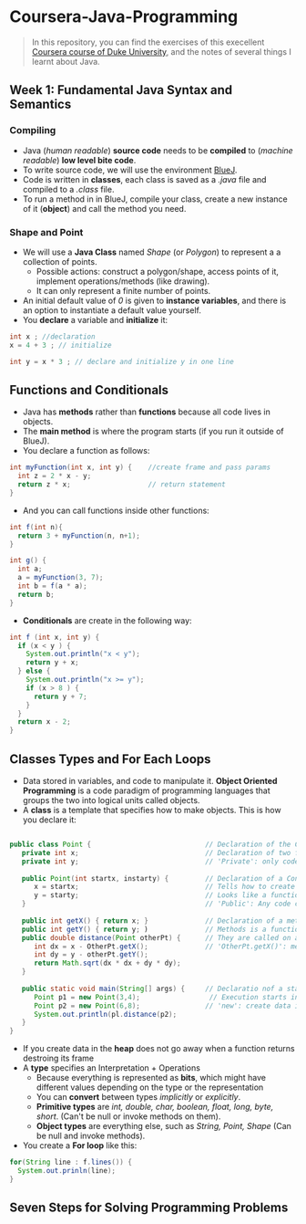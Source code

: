 # Coursera-Java-Programming
> In this repository, you can find the exercises of this execellent [Coursera course of Duke University](https://www.coursera.org/learn/java-programming), and the notes of several things I learnt about Java.

## Week 1: Fundamental Java Syntax and Semantics
### Compiling
* Java (_human readable_) **source code** needs to be **compiled** to (_machine readable_) **low level bite code**.
* To write source code, we will use the environment [BlueJ](https://www.bluej.org/).
* Code is written in **classes**, each class is saved as a _.java_ file and compiled to a _.class_ file.
* To run a method in in BlueJ, compile your class, create a new instance of it (**object**) and call the method you need.

### Shape and Point
* We will use a **Java Class** named _Shape_ (or _Polygon_) to represent a a collection of points.
    * Possible actions: construct a polygon/shape, access points of it, implement operations/methods (like drawing).
    * It can only represent a finite number of points.
* An initial default value of _0_ is given to **instance variables**, and there is an option to instantiate a default value yourself.
* You **declare** a variable and **initialize** it:
```Java
int x ; //declaration
x = 4 + 3 ; // initialize

int y = x * 3 ; // declare and initialize y in one line
```

## Functions and Conditionals
* Java has **methods** rather than **functions** because all code lives in objects.
* The **main method** is where the program starts (if you run it outside of BlueJ).
* You declare a function as follows:
```Java
int myFunction(int x, int y) {    //create frame and pass params
  int z = 2 * x - y;
  return z * x;                   // return statement
}
```
* And you can call functions inside other functions:
```Java
int f(int n){
  return 3 + myFunction(n, n+1);
}

int g() {
  int a;
  a = myFunction(3, 7);
  int b = f(a * a);
  return b;
}
```
* **Conditionals** are create in the following way:
```Java
int f (int x, int y) {
  if (x < y ) {
    System.out.println("x < y");
    return y + x;
  } else {
    System.out.println("x >= y");
    if (x > 8 ) {
      return y + 7;
    }
  }
  return x - 2;
}
```

## Classes Types and For Each Loops
* Data stored in variables, and  code to manipulate it. **Object Oriented Programming** is a code paradigm of programming languages that groups the two into logical units called objects.
* A **class** is a template that specifies how to make objects. This is how you declare it:
```Java

public class Point {                            // Declaration of the Class named Point
   private int x;                               // Declaration of two fields: x and y
   private int y;                               // 'Private': only code inside of this class can directly manipulate these fields
   
   public Point(int startx, instarty) {         // Declaration of a Constructor: 
      x = startx;                               // Tells how to create objects of this class
      y = starty;                               // Looks like a function with the samen name as the class, without return type
   }                                            // 'Public': Any code can access it
   
   public int getX() { return x; }              // Declaration of a method
   public int getY() { return y; )              // Methods is a function in class
   public double distance(Point otherPt) {      // They are called on a particular object and implicitly act on that object
      int dx = x - OtherPt.getX();              // 'OtherPt.getX()': method call
      int dy = y - otherPt.getY();
      return Math.sqrt(dx * dx + dy * dy);
   }
   
   public static void main(String[] args) {     // Declaratio nof a static method, main
      Point p1 = new Point(3,4);                 // Execution starts in main, before objects are even created.
      Point p2 = new Point(6,8);                // 'new': create data in the heap
      System.out.println(pl.distance(p2);
   }
}

```
* If you create data in the **heap** does not go away when a function returns destroing its frame
* A **type** specifies an Interpretation + Operations
   * Because everything is represented as **bits**, which might have different values depending on the type or the representation
   * You can **convert** between types *implicitly* or *explicitly*.
   * **Primitive types** are *int, double, char, boolean, float, long, byte, short*. (Can't be null or invoke methods on them).
   * **Object types** are everything else, such as *String, Point, Shape* (Can be null and invoke methods).
* You create a **For loop** like this:
```Java
for(String line : f.lines()) {
  System.out.prinln(line);
}
```
   
   
## Seven Steps for Solving Programming Problems
